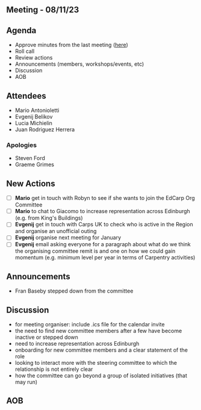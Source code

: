 ## Meeting - 08/11/23

## Agenda
* Approve minutes from the last meeting ([here](https://github.com/edcarp/organising-committee/blob/main/minutes/2023/2023_09_01_EdCarp_Organising_Committee.md))
* Roll call
* Review actions
* Announcements (members, workshops/events, etc)
* Discussion
* AOB

## Attendees
* Mario Antonioletti
* Evgenij Belikov
* Lucia Michielin
* Juan Rodriguez Herrera
  
### Apologies
* Steven Ford
* Graeme Grimes

## New Actions
- [ ] **Mario** get in touch with Robyn to see if she wants to join the EdCarp Org Committee
- [ ] **Mario** to chat to Giacomo to increase representation across Edinburgh (e.g. from King's Buildings)
- [ ] **Evgenij** get in touch with Carps UK to check who is active in the Region and organise an unofficial outing
- [ ] **Evgenij** organise next meeting for January
- [ ] **Evgenij** email asking everyone for a paragraph about what do we think the organising committee remit is and one on how we could gain momentum (e.g. minimum level per year in terms of Carpentry activities)

## Announcements
* Fran Baseby stepped down from the committee


## Discussion
* for meeting organiser: include .ics file for the calendar invite
* the need to find new committee members after a few have become inactive or stepped down
* need to increase representation across Edinburgh
* onboarding for new committee members and a clear statement of the role
* looking to interact more with the steering committee to which the relationship is not entirely clear
* how the committee can go beyond a group of isolated initiatives (that may run)
  
## AOB
